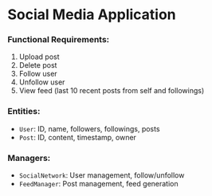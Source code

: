 # Social Media Application

### Functional Requirements:

1. Upload post
2. Delete post
3. Follow user
4. Unfollow user
5. View feed (last 10 recent posts from self and followings)

### Entities:

* `User`: ID, name, followers, followings, posts
* `Post`: ID, content, timestamp, owner

### Managers:

* `SocialNetwork`: User management, follow/unfollow
* `FeedManager`: Post management, feed generation

